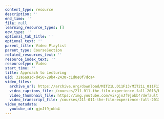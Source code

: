 ```yaml
---
content_type: resource
description: ''
end_time: ''
file: null
learning_resource_types: []
ocw_type: ''
optional_tab_title: ''
optional_text: ''
parent_title: Video Playlist
parent_type: CourseSection
related_resources_text: ''
resource_index_text: ''
resourcetype: Video
start_time: ''
title: Approach to Lecturing
uid: 32a6a91d-d450-29b4-2430-c1d0e0f7dca4
video_files:
  archive_url: https://archive.org/download/MIT21L.011F13/MIT21L_011F13_Instructor_ApproachToLearning_300k.mp4
  video_captions_file: /courses/21l-011-the-film-experience-fall-2013/b186373a40725d4c969488af66ace574_gjnJf9jobb4.vtt
  video_thumbnail_file: https://img.youtube.com/vi/gjnJf9jobb4/default.jpg
  video_transcript_file: /courses/21l-011-the-film-experience-fall-2013/d4af67070f0dbb23394704b6d337f951_gjnJf9jobb4.pdf
video_metadata:
  youtube_id: gjnJf9jobb4
---
```

